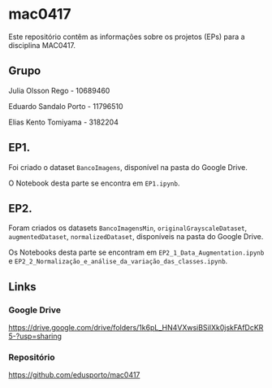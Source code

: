 # mac0417

Este repositório contêm as informações sobre os projetos (EPs) para a disciplina MAC0417.

## Grupo

Julia Olsson Rego - 10689460

Eduardo Sandalo Porto - 11796510

Elias Kento Tomiyama - 3182204

## EP1.

Foi criado o dataset `BancoImagens`, disponível na pasta do Google Drive.

O Notebook desta parte se encontra em `EP1.ipynb`.

## EP2.

Foram criados os datasets `BancoImagensMin`, `originalGrayscaleDataset`, `augmentedDataset`, `normalizedDataset`, disponíveis na pasta do Google Drive.

Os Notebooks desta parte se encontram em `EP2_1_Data_Augmentation.ipynb` e `EP2_2_Normalização_e_análise_da_variação_das_classes.ipynb`.

## Links

### Google Drive

https://drive.google.com/drive/folders/1k6pL_HN4VXwsiBSiIXk0jskFAfDcKR5-?usp=sharing

### Repositório

https://github.com/edusporto/mac0417
